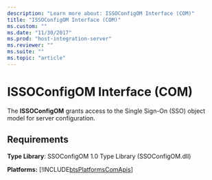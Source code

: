 ```yaml
---
description: "Learn more about: ISSOConfigOM Interface (COM)"
title: "ISSOConfigOM Interface (COM)"
ms.custom: ""
ms.date: "11/30/2017"
ms.prod: "host-integration-server"
ms.reviewer: ""
ms.suite: ""
ms.topic: "article"
---
```

# ISSOConfigOM Interface (COM)
The **ISSOConfigOM** grants access to the Single Sign-On (SSO) object model for server configuration.  
  
## Requirements  
 **Type Library**: SSOConfigOM 1.0 Type Library (SSOConfigOM.dll)  
  
 **Platforms:**  [!INCLUDE[btsPlatformsComApis](../includes/btsplatformscomapis-md.md)]
